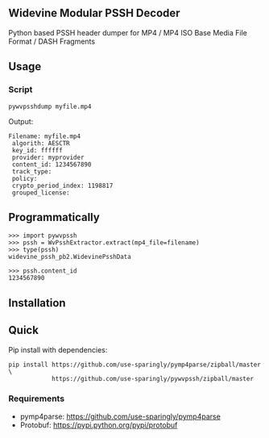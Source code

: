 ## Widevine Modular PSSH Decoder
 
Python based PSSH header dumper for MP4 / MP4 ISO Base Media File Format / DASH Fragments

## Usage

### Script

    pywvpsshdump myfile.mp4 

Output:

    Filename: myfile.mp4
     algorith: AESCTR
     key_id: ffffff
     provider: myprovider
     content_id: 1234567890
     track_type: 
     policy: 
     crypto_period_index: 1198817
     grouped_license: 


## Programmatically


    >>> import pywvpssh
    >>> pssh = WvPsshExtractor.extract(mp4_file=filename)
    >>> type(pssh)
    widevine_pssh_pb2.WidevinePsshData
    
    >>> pssh.content_id
    1234567890


## Installation

## Quick

Pip install with dependencies:

    pip install https://github.com/use-sparingly/pymp4parse/zipball/master \
                https://github.com/use-sparingly/pywvpssh/zipball/master 

### Requirements

- pymp4parse: https://github.com/use-sparingly/pymp4parse
- Protobuf: https://pypi.python.org/pypi/protobuf


